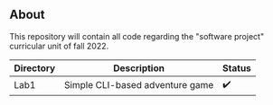 ## About

This repository will contain all code regarding the "software project" curricular unit of fall 2022.


| Directory | Description                     | Status             |
|-----------|---------------------------------|--------------------|
| Lab1      | Simple CLI-based adventure game | :heavy_check_mark: |
